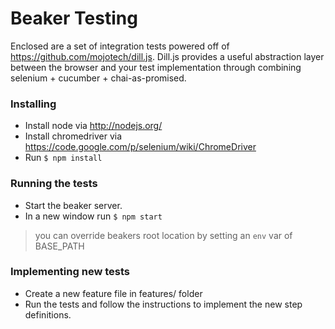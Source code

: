 Beaker Testing
==========
Enclosed are a set of integration tests powered off of https://github.com/mojotech/dill.js. Dill.js provides a useful abstraction layer between the browser and your test implementation through combining selenium + cucumber + chai-as-promised.

### Installing

* Install node via http://nodejs.org/
* Install chromedriver via https://code.google.com/p/selenium/wiki/ChromeDriver
* Run `$ npm install`

### Running the tests

* Start the beaker server.
* In a new window run `$ npm start`

> you can override beakers root location by setting an `env` var of BASE_PATH

### Implementing new tests
* Create a new feature file in features/ folder
* Run the tests and follow the instructions to implement the new step definitions.
